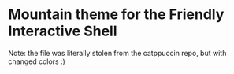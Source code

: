 # Mountain theme for the **F**riendly **I**nteractive **Sh**ell

Note: the file was literally stolen from the catppuccin repo, but with changed colors :)
